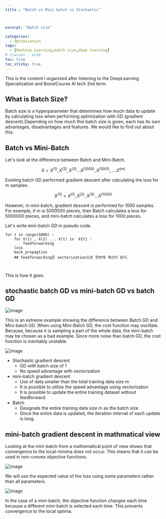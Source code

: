 ```yaml
---
title : "Batch vs Mini batch vs Stochastic"



excerpt: "Batch size"

categories:
  - Optimization
tags:
  - [Machine Learning,batch size,deep learning]
# classes : wide
toc: true
toc_sticky: true
---
```

This is the content I organized after listening to the DeepLearning Specialization and BoostCourse AI tech 2nd term.

## What is Batch Size?

Batch size is a hyperparameter that determines how much data to update by calculating loss when performing optimization with GD (gradient descent).Depending on how much this batch size is given, each has its own advantages, disadvantages and features. We would like to find out about this.

## Batch vs Mini-Batch

Let's look at the difference between Batch and Mini-Batch.

$$ X = {X^{(1)} , X^{(2)} , X^{(3)} ...  X^{(1000)} ,X^{(1001)} , .... X^{(m)}} $$ 

Existing batch GD performed gradient descent after calculating the loss for m samples.

$$ X^{\left\{ 1 \right\}} = {X^{(1)} , X^{(2)} , X^{(3)} ...  X^{(1000)} } $$

However, in mini-batch, gradient descent is performed for 1000 samples. For example, if m is 5000000 pieces, then Batch calculates a loss for 5000000 pieces, and mini-batch calculates a loss for 1000 pieces.

Let's write mini-batch GD in pseudo code.



```
for t in range(5000) :
	for X(1) , X(2) ... X(t) in  X{t} :
		feedforwarding
    loss
    back_propagtion
    ## feedforwarding은 vectorization으로 한번에 계산이 된다.
   
	
```

This is how it goes.

## stochastic batch GD vs mini-batch GD vs batch GD

![image](https://user-images.githubusercontent.com/50165842/145401371-5219e32d-0a70-470f-a86b-942ed5eb87bc.png)

This is an extreme example showing the difference between Batch GD and Mini-batch GD. When using Mini-Batch GD, the cost function may oscillate. Because, because it is sampling a part of the whole data, the mini-batch may be chosen as a bad example. Since more noise than batch GD, the cost function is inevitably unstable.

![image](https://user-images.githubusercontent.com/50165842/145404443-a2506483-9f52-4090-8909-49582b7cf636.png)

- Stochastic gradient descent
  - GD with batch size of 1
  - No speed advantage with vectorization
- mini-batch gradient descent
   - Use of data smaller than the total training data size m
   - It is possible to utilize the speed advantage using vectorization
   - It is possible to update the entire training dataset without feedforward.
- Batch
   - Designate the entire training data size m as the batch size
   - Since the entire data is updated, the iteration interval of each update is long.



## mini-batch gradient descent in mathmatical view

Looking at the mini-batch from a mathematical point of view shows that convergence to the local-minima does not occur. This means that it can be used in non-convex objective functions.

![image](https://user-images.githubusercontent.com/50165842/145405606-66576664-2691-4da2-a083-8a249494df1c.png)

We will use the expected value of the loss using some parameters rather than all parameters.

![image](https://user-images.githubusercontent.com/50165842/145405896-6515bed6-5bc0-4577-aba6-5fc449739acc.png)

In the case of a mini-batch, the objective function changes each time because a different mini-batch is selected each time. This prevents convergence to the local optima.



